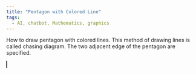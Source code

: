 ```yaml
---
title: "Pentagon with Colored Line"
tags:
  - AI, chatbot, Mathematics, graphics
---
```


How to draw pentagon with colored lines.   This method of drawing lines is called chasing diagram.   The two adjacent edge of the pentagon are specified.

<style>
        canvas {
            background-color: white;
            border: 1px solid #ccc;
        }
</style>
<canvas id="canvas" width="600" height="600" style="border:1px solid #000;"></canvas>
<script>
        const canvas = document.getElementById('canvas');
        const ctx = canvas.getContext('2d');

        // Pentagon vertices
        const vertexA = { x: 300, y: 100 };
        const vertexB = { x: 500, y: 250 };
        const vertexC = { x: 400, y: 500 };
        const vertexD = { x: 200, y: 500 };
        const vertexE = { x: 100, y: 250 };

        // Draw the pentagon
        ctx.beginPath();
        ctx.moveTo(vertexA.x, vertexA.y);
        ctx.lineTo(vertexB.x, vertexB.y);
        ctx.lineTo(vertexC.x, vertexC.y);
        ctx.lineTo(vertexD.x, vertexD.y);
        ctx.lineTo(vertexE.x, vertexE.y);
        ctx.closePath();
        ctx.stroke();

        // Function to divide a line into equal parts
        function divideLine(start, end, parts) {
            const points = [];
            for (let i = 0; i <= parts; i++) {
                const x = start.x + (end.x - start.x) * (i / parts);
                const y = start.y + (end.y - start.y) * (i / parts);
                points.push({ x, y });
            }
            return points;
        }

        // Divide each side into 60 equal parts
        const pointsAB = divideLine(vertexA, vertexB, 60);
        const pointsBA = divideLine(vertexB, vertexA, 60);
        const pointsBC = divideLine(vertexB, vertexC, 60);
        const pointsCB = divideLine(vertexC, vertexB, 60);
        const pointsCD = divideLine(vertexC, vertexD, 60);
        const pointsDC = divideLine(vertexD, vertexC, 60);
        const pointsDE = divideLine(vertexD, vertexE, 60);
        const pointsED = divideLine(vertexE, vertexD, 60);
        const pointsEA = divideLine(vertexE, vertexA, 60);
        const pointsAE = divideLine(vertexA, vertexE, 60);

        // Function to draw connecting lines with color gradient
        function drawConnectingLines(points1, points2, hueOffset) {
            for (let i = 0; i < 60; i++) {
                const point1 = points1[60 - i - 1];
                const point2 = points2[i];
                const hue = (i * 6 + hueOffset) % 360; // Offset hue to vary colors
                ctx.strokeStyle = `hsl(${hue}, 100%, 50%)`;
                ctx.beginPath();
                ctx.moveTo(point1.x, point1.y);
                ctx.lineTo(point2.x, point2.y);
                ctx.stroke();
            }
        }

        // Draw connecting lines for each pair of sides
        drawConnectingLines(pointsAB, pointsAE, 0);    // Side AB to EA
        drawConnectingLines(pointsBA, pointsBC, 72);   // Side AB to BC
        drawConnectingLines(pointsCB, pointsCD, 144);  // Side BC to CD
        drawConnectingLines(pointsDC, pointsDE, 216);  // Side CD to DE
        drawConnectingLines(pointsED, pointsEA, 288);  // Side DE to EA
</script>
